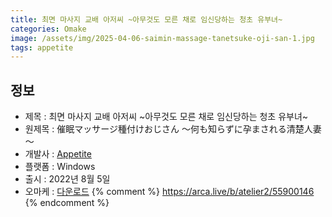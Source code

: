 ```yaml
---
title: 최면 마사지 교배 아저씨 ~아무것도 모른 채로 임신당하는 청초 유부녀~
categories: Omake
image: /assets/img/2025-04-06-saimin-massage-tanetsuke-oji-san-1.jpg
tags: appetite
---
```


## 정보

* 제목 : 최면 마사지 교배 아저씨 ~아무것도 모른 채로 임신당하는 청초 유부녀~
* 원제목 : 催眠マッサージ種付けおじさん ～何も知らずに孕まされる清楚人妻～
* 개발사 : [Appetite](/tags/appetite)
* 플랫폼 : Windows
* 출시 : 2022년 8월 5일
* 오마케 : [다운로드](/assets/omake/saimin-massage-tanetsuke-oji-san.zip)
{% comment %}
https://arca.live/b/atelier2/55900146
{% endcomment %}

